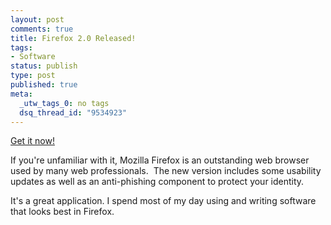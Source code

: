 ```yaml
--- 
layout: post
comments: true
title: Firefox 2.0 Released!
tags: 
- Software
status: publish
type: post
published: true
meta: 
  _utw_tags_0: no tags
  dsq_thread_id: "9534923"
---
```

<a title="Firefox" href="http://blog.enlightsolutions.com/www.getfirefox.com">Get it now!</a>

If you're unfamiliar with it, Mozilla Firefox is an outstanding web browser used by many web professionals.  The new version includes some usability updates as well as an anti-phishing component to protect your identity.

It's a great application. I spend most of my day using and writing software that looks best in Firefox.
